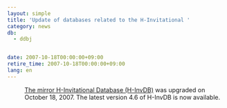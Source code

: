 ```yaml
---
layout: simple
title: 'Update of databases related to the H-Invitational '
category: news
db:
  - ddbj


date: 2007-10-18T00:00:00+09:00
retire_time: 2007-10-18T00:00:00+09:00
lang: en
---
```


<dd><a href="/whatsnew/whatsnew2009-e.html#091208" target="_blank">The mirror H-Invitational Database (H-InvDB)</a> was upgraded on October 18, 2007. The latest version 4.6 of H-InvDB is now available.</dd>
